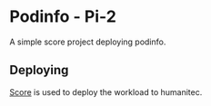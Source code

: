 # Podinfo - Pi-2

A simple score project deploying podinfo.

## Deploying

[Score](https://score.dev/) is used to deploy the workload to humanitec.
